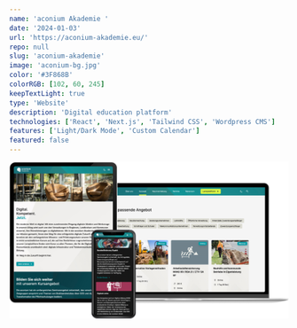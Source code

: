 ```yaml
---
name: 'aconium Akademie '
date: '2024-01-03'
url: 'https://aconium-akademie.eu/'
repo: null
slug: 'aconium-akademie'
image: 'aconium-bg.jpg'
color: '#3F868B'
colorRGB: [102, 60, 245]
keepTextLight: true
type: 'Website'
description: 'Digital education platform'
technologies: ['React', 'Next.js', 'Tailwind CSS', 'Wordpress CMS']
features: ['Light/Dark Mode', 'Custom Calendar']
featured: false
---
```


![aconium Devices](../../assets/images/aconium-devices.png)

